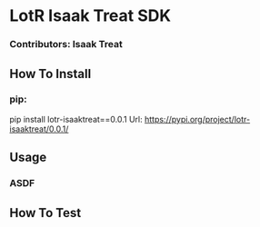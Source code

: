 # LotR Isaak Treat SDK
### Contributors: Isaak Treat

## How To Install
### pip:
pip install lotr-isaaktreat==0.0.1
Url: https://pypi.org/project/lotr-isaaktreat/0.0.1/

## Usage
### ASDF

## How To Test